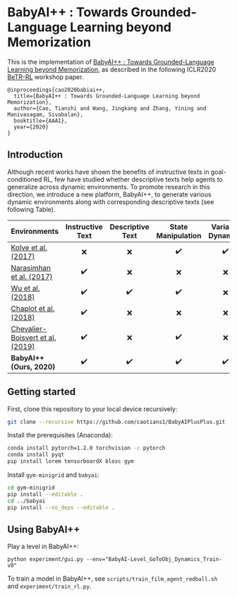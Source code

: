 # BabyAI++ : Towards Grounded-Language Learning beyond Memorization
This is the implementation of [BabyAI++ : Towards Grounded-Language Learning beyond Memorization](https://arxiv.org/pdf/2004.07200.pdf), as described in the following ICLR2020 [BeTR-RL](http://www.betr-rl.ml/2020/) workshop paper. 

```
@inproceedings{cao2020babiai++,
  title={BabyAI++ : Towards Grounded-Language Learning beyond Memorization},
  author={Cao, Tianshi and Wang, Jingkang and Zhang, Yining and Manivasagam, Sivabalan},
  booktitle={AAAI},
  year={2020}
}
```

## Introduction
Although recent works have shown the benefits of instructive texts in goal-conditioned RL, few have studied whether descriptive texts help agents to generalize across dynamic environments. To promote research in this direction, we introduce a new platform, BabyAI++, to generate various dynamic environments along with corresponding descriptive texts (see following Table).

| <img width=300/>Environments                   | Instructive Text   | Descriptive Text   | State Manipulation | Variable Dynamics  | Procedural Envs    | Multi-task         |
|----------------------------------|:------------------:|:------------------:|:------------------:|:------------------:|:------------------:|:------------------:|
| [Kolve et al. (2017)](https://arxiv.org/abs/1712.05474)              | :x:                | :x:                | :heavy_check_mark: | :heavy_check_mark: | :heavy_check_mark: | :x:                |
| [Narasimhan et al. (2017)](https://arxiv.org/abs/1708.00133)         | :heavy_check_mark: | :x:                | :x:                | :x:                | :heavy_check_mark: | :x:                |
| [Wu et al. (2018)](https://arxiv.org/abs/1801.02209)                 | :heavy_check_mark: | :heavy_check_mark: | :heavy_check_mark: | :x:                | :x:                | :x:                |
| [Chaplot et al. (2018)](https://arxiv.org/abs/1706.07230)            | :heavy_check_mark: | :x:                | :x:                | :x:                | :heavy_check_mark: | :x:                |
| [Chevalier-Boisvert et al. (2019)](https://arxiv.org/abs/1810.08272) | :heavy_check_mark: | :x:                | :heavy_check_mark: | :x:                | :heavy_check_mark: | :heavy_check_mark: |
| __BabyAI++ (Ours, 2020)__        | :heavy_check_mark: | :heavy_check_mark: | :heavy_check_mark: | :heavy_check_mark: | :heavy_check_mark: | :heavy_check_mark: |


## Getting started
First, clone this repository to your local device recursively:
```bash
git clone --recursive https://github.com/caotians1/BabyAIPlusPlus.git
```
Install the prerequisites (Anaconda):
```bash
conda install pytorch=1.2.0 torchvision -c pytorch
conda install pyqt
pip install lorem tensorboardX blosc gym
```
Install `gym-minigrid` and `babyai`:
```bash
cd gym-minigrid
pip install --editable .
cd ../babyai
pip install --no_deps --editable .
```

## Using BabyAI++
Play a level in BabyAI++:
```
python experiment/gui.py --env="BabyAI-Level_GoToObj_Dynamics_Train-v0"
```
To train a model in BabyAI++, see `scripts/train_film_agent_redball.sh` and `experiment/train_rl.py`.
 
